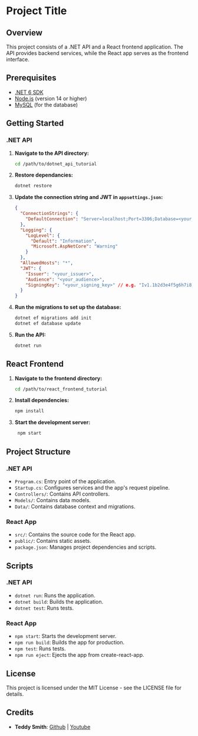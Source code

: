 # Project Title

## Overview

This project consists of a .NET API and a React frontend application. The API provides backend services, while the React app serves as the frontend interface.

## Prerequisites

- [.NET 6 SDK](https://dotnet.microsoft.com/download/dotnet/6.0)
- [Node.js](https://nodejs.org/) (version 14 or higher)
- [MySQL](https://www.mysql.com/) (for the database)

## Getting Started

### .NET API

1. **Navigate to the API directory:**
   ```bash
   cd /path/to/dotnet_api_tutorial
   ```
2. **Restore dependancies:**
   ```bash
   dotnet restore
   ```
3. **Update the connection string and JWT in `appsettings.json`:**

   ```json
   {
     "ConnectionStrings": {
       "DefaultConnection": "Server=localhost;Port=3306;Database=<your_database>;User=<your_username>;Pwd=<your_password>;"
     },
     "Logging": {
       "LogLevel": {
         "Default": "Information",
         "Microsoft.AspNetCore": "Warning"
       }
     },
     "AllowedHosts": "*",
     "JWT": {
       "Issuer": "<your_issuer>",
       "Audience": "<your_audience>",
       "SigningKey": "<your_signing_key>" // e.g. "Iv1.1b2d3e4f5g6h7i8j9k0l"
     }
   }
   ```

4. **Run the migrations to set up the database:**
   ```bash
   dotnet ef migrations add init
   dotnet ef database update
   ```
5. **Run the API:**
   ```bash
   dotnet run
   ```

## React Frontend

1. **Navigate to the frontend directory:**
   ```bash
   cd /path/to/react_frontend_tutorial
   ```
2. **Install dependencies:**
   ```bash
   npm install
   ```
3. **Start the development server:**
   ```bash
    npm start
   ```

## Project Structure

### .NET API

- `Program.cs`: Entry point of the application.
- `Startup.cs`: Configures services and the app's request pipeline.
- `Controllers/`: Contains API controllers.
- `Models/`: Contains data models.
- `Data/`: Contains database context and migrations.

### React App

- `src/`: Contains the source code for the React app.
- `public/`: Contains static assets.
- `package.json`: Manages project dependencies and scripts.

## Scripts

### .NET API

- `dotnet run`: Runs the application.
- `dotnet build`: Builds the application.
- `dotnet test`: Runs tests.

### React App

- `npm start`: Starts the development server.
- `npm run build`: Builds the app for production.
- `npm test`: Runs tests.
- `npm run eject`: Ejects the app from create-react-app.

## License

This project is licensed under the MIT License - see the LICENSE file for details.

## Credits

- **Teddy Smith**: [Github](https://github.com/teddysmithdev) | [Youtube](https://www.youtube.com/@TeddySmithDev)
